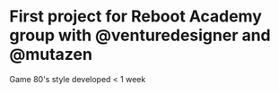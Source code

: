 # First project for Reboot Academy group with @venturedesigner and @mutazen

Game 80's style developed < 1 week
